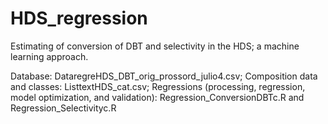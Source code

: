 # HDS_regression
Estimating of conversion of DBT and selectivity in the HDS; a machine learning approach.

Database: DataregreHDS_DBT_orig_prossord_julio4.csv;
Composition data and classes: ListtextHDS_cat.csv;
Regressions (processing, regression, model optimization, and validation): Regression_ConversionDBTc.R and Regression_Selectivityc.R  

